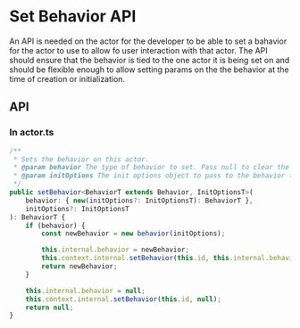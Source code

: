 # Set Behavior API

An API is needed on the actor for the developer to be able to set a bahavior for the actor to use to 
allow fo user interaction with that actor.  The API should ensure that the behavior is tied to the one
actor it is being set on and should be flexible enough to allow setting params on the the behavior at the
time of creation or initialization.

## API

### In actor.ts
``` ts
/**
 * Sets the behavior on this actor.
 * @param behavior The type of behavior to set. Pass null to clear the behavior.
 * @param initOptions The init options object to pass to the behavior to initialize it.
 */
public setBehavior<BehaviorT extends Behavior, InitOptionsT>(
    behavior: { new(initOptions?: InitOptionsT): BehaviorT }, 
    initOptions?: InitOptionsT
): BehaviorT {
    if (behavior) {
        const newBehavior = new behavior(initOptions);

        this.internal.behavior = newBehavior;
        this.context.internal.setBehavior(this.id, this.internal.behavior.behaviorType);
        return newBehavior;
    }

    this.internal.behavior = null;
    this.context.internal.setBehavior(this.id, null);
    return null;
}
```